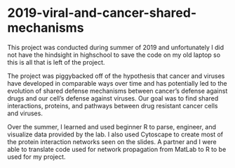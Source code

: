 # 2019-viral-and-cancer-shared-mechanisms

This project was conducted during summer of 2019 and unfortunately I did not have the hindsight in highschool to save the code on my old laptop so this is all that is left of the project. 

The project was piggybacked off of the hypothesis that cancer and viruses have developed in comparable ways over time and has potentially led to the evolution of shared defense mechanisms between cancer’s defense against drugs and our cell’s defense against viruses. Our goal was to find shared interactions, proteins, and pathways between drug resistant cancer cells and viruses.

Over the summer, I learned and used beginner R to parse, engineer, and visualize data provided by the lab. I also used Cytoscape to create most of the protein interaction networks seen on the slides. A partner and I were able to translate code used for network propagation from MatLab to R to be used for my project. 
